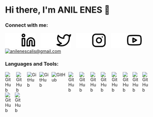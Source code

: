 # Hi there, I'm ANIL ENES 👋 



### Connect with me:

[![website](./img/linkedin-dark.svg)](https://www.linkedin.com/in/anilenescalis)
[![website](./img/linkedin-light.svg)](https://www.linkedin.com/in/anilenescalis)
&nbsp;&nbsp;
[![website](./img/twitter-dark.svg)](https://twitter.com/anl_eness)
[![website](./img/twitter-light.svg)](https://twitter.com/anl_eness)
&nbsp;&nbsp;
[![website](./img/instagram-dark.svg)](https://www.instagram.com/anleness/)
[![website](./img/instagram-light.svg)](https://www.instagram.com/anleness/)
&nbsp;&nbsp;
[![website](./img/youtube-dark.svg)](https://www.youtube.com/channel/UCr4ufIom3FlPBrhGBc7c5Bw?app=desktop)
[![website](./img/youtube-light.svg)](https://www.youtube.com/channel/UCr4ufIom3FlPBrhGBc7c5Bw?app=desktop)
&nbsp;
</a>
<a href="mailto:anilenescalis@gmail.com" target="_blank">
<img width="35px" src="https://marka-logo.com/wp-content/uploads/2020/11/Gmail-Logo.png"  alt="anilenescalis@gmail.com">
</a>


### Languages and Tools:
<img align="left" alt="GitHub" width="26px" src="https://cdn-icons-png.flaticon.com/512/6124/6124995.png" style="padding-right:10px;" />
<img align="left" alt="GitHub" width="26px" src="https://www.freeiconspng.com/thumbs/powershell-icon/powershell-icon-3.png" style="padding-right:10px;" />
<img align="left" alt="GitHub" width="30px" src="https://www.svgrepo.com/show/376353/terraform.svg" style="padding-right:10px;" />
<img align="left" alt="GitHub" width="30px" src="https://avatars.githubusercontent.com/u/1507452?s=200&v=4" style="padding-right:10px;" />
<img align="left" alt="GitHub" width="45px" src="https://www.cybercon.com/wp-content/uploads/2022/03/docker.png" style="padding-right:10px;" />
<img align="left" alt="GitHub" width="26px" src="https://upload.wikimedia.org/wikipedia/labs/thumb/b/ba/Kubernetes-icon-color.svg/2110px-Kubernetes-icon-color.svg.png" style="padding-right:10px;" />
<img align="left" alt="GitHub" width="26px" src="https://kodto.com/wp-content/uploads/2018/09/rancher-nedir.png" style="padding-right:10px;" />
<img align="left" alt="GitHub" width="24px" src="https://humancoders-formations.s3.amazonaws.com/uploads/course/logo/38/thumb_bigger_formation-elasticsearch.png" style="padding-right:10px;" />
<img align="left" alt="GitHub" width="26px" src="https://elastic-content-share.eu/wp-content/uploads/edd/2020/06/logstash-logo-color.png" style="padding-right:10px;" />
<img align="left" alt="GitHub" width="26px" src="https://img.icons8.com/color/480/kibana.png" style="padding-right:10px;" />
<img align="left" alt="GitHub" width="22px" src="https://upload.wikimedia.org/wikipedia/commons/thumb/3/38/Prometheus_software_logo.svg/2066px-Prometheus_software_logo.svg.png" style="padding-right:10px;" />
<img align="left" alt="GitHub" width="22px" src="https://uploads-ssl.webflow.com/627ba6588811eca90ffd6f2a/6282a6afbfe3d16f0a4d67f9_grafana.png" style="padding-right:10px;" />
<img align="left" alt="GitHub" width="22px" src="https://www.intelstd.com/zabbix/img/touch-icon-192x192.png" style="padding-right:10px;" />
<img align="left" alt="GitHub" width="22px" src="https://cdn.iconscout.com/icon/free/png-256/rabbitmq-282296.png" style="padding-right:10px;" />
<img align="left" alt="GitHub" width="22px" src="https://cdn4.iconfinder.com/data/icons/redis-2/1451/Untitled-2-512.png" style="padding-right:10px;" />


